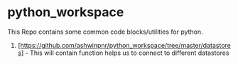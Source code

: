 # python_workspace

This Repo contains some common code blocks/utilities for python.

1) [https://github.com/ashwinpnr/python_workspace/tree/master/datastores] - This will contain function helps us to connect to different datastores


